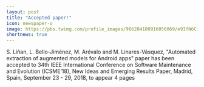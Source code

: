 ```yaml
---
layout: post
title: "Accepted paper!"
icon: newspaper-o
image: https://pbs.twimg.com/profile_images/986284180916056069/e9IfN6Ci_400x400.jpg
shortnews: true
---
```


S. Liñan, L. Bello-Jiménez, M. Arévalo and M. Linares-Vásquez, "Automated extraction of augmented models for Android apps" paper has been accepted to 34th IEEE International Conference on Software Maintenance and Evolution (ICSME’18), New Ideas and Emerging Results Paper, Madrid, Spain, September 23 - 29, 2018, to appear 4 pages
